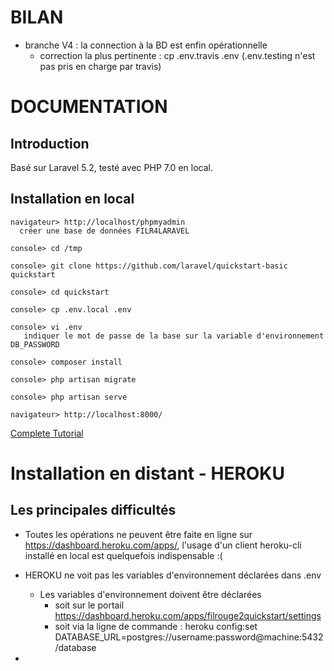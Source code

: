 # BILAN
 - branche V4 : la connection à la BD est enfin opérationnelle
   - correction la plus pertinente : cp .env.travis .env (.env.testing n'est pas pris en charge par travis)







# DOCUMENTATION
## Introduction
Basé sur Laravel 5.2, testé avec PHP 7.0 en local.

## Installation en local

    navigateur> http://localhost/phpmyadmin
      créer une base de données FILR4LARAVEL

    console> cd /tmp
    
    console> git clone https://github.com/laravel/quickstart-basic quickstart

    console> cd quickstart
    
    console> cp .env.local .env
    
    console> vi .env
       indiquer le mot de passe de la base sur la variable d'environnement DB_PASSWORD
       
    console> composer install

    console> php artisan migrate

    console> php artisan serve
    
    navigateur> http://localhost:8000/

[Complete Tutorial](https://laravel.com/docs/5.2/quickstart)


# Installation en distant - HEROKU

## Les principales difficultés
 - Toutes les opérations ne peuvent être faite en ligne sur https://dashboard.heroku.com/apps/, l'usage d'un client heroku-cli installé en local est quelquefois indispensable :(
 - HEROKU ne voit pas les variables d'environnement déclarées dans .env
   - Les variables d'environnement doivent être déclarées
     - soit sur le portail https://dashboard.heroku.com/apps/filrouge2quickstart/settings
     - soit via la ligne de commande : heroku config:set DATABASE_URL=postgres://username:password@machine:5432/database
     
 - 
